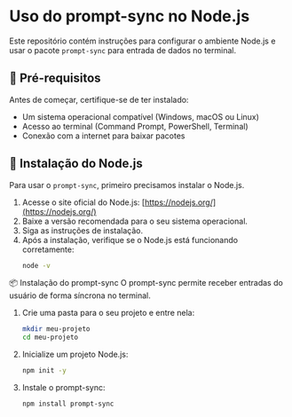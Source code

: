 # Uso do prompt-sync no Node.js

Este repositório contém instruções para configurar o ambiente Node.js e usar o pacote `prompt-sync` para entrada de dados no terminal.

## 📌 Pré-requisitos

Antes de começar, certifique-se de ter instalado:

- Um sistema operacional compatível (Windows, macOS ou Linux)
- Acesso ao terminal (Command Prompt, PowerShell, Terminal)
- Conexão com a internet para baixar pacotes

## 🚀 Instalação do Node.js

Para usar o `prompt-sync`, primeiro precisamos instalar o Node.js.

1. Acesse o site oficial do Node.js: [https://nodejs.org/](https://nodejs.org/)
2. Baixe a versão recomendada para o seu sistema operacional.
3. Siga as instruções de instalação.
4. Após a instalação, verifique se o Node.js está funcionando corretamente:
   ```sh
   node -v


📦 Instalação do prompt-sync
O prompt-sync permite receber entradas do usuário de forma síncrona no terminal.

1. Crie uma pasta para o seu projeto e entre nela:
   ```sh
   mkdir meu-projeto
   cd meu-projeto

2. Inicialize um projeto Node.js:
   ```sh
   npm init -y

3. Instale o prompt-sync:
   ```sh
   npm install prompt-sync


